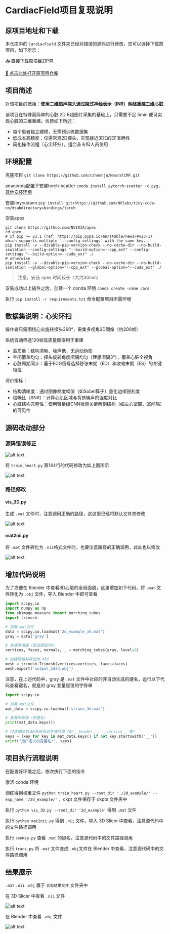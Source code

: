 # CardiacField项目复现说明
## 原项目地址和下载
本仓库中的 ``CardiacField`` 文件夹已经对错误的源码进行修改，您可以选择下载原项目，如下所示：

[📥 直接下载原项目ZIP包](https://github.com/cshennju/CardiacField/archive/refs/heads/main.zip)

[🚀 点击此处打开原项目仓库](https://github.com/cshennju/CardiacField)

## 项目简述
对该项目的概括：**使用二维超声探头通过隐式神经表示（INR）网络重建三维心脏**

该项目在特殊而简单的心脏 2D B超图片采集的基础上，只需要不足 5min 便可实现心脏的三维重建。优势如下所述：

- 每个患者独立建模，无需预训练数据集
- 低成本高精度：仅需常规2D探头，实现接近3DE的EF准确性
- 简化操作流程（心尖环扫），适合非专科人员使用



## 环境配置
克隆项目 ``git clone https://github.com/cshennju/NeuralCMF.git``

anaconda配置下安装torch-scatter ``conda install pytorch-scatter -c pyg``，[其他安装环境](https://github.com/rusty1s/pytorch_scatter#installation)

安装tinycudann ``pip install git+https://github.com/NVlabs/tiny-cuda-nn/#subdirectory=bindings/torch``

安装apex
```
git clone https://github.com/NVIDIA/apex
cd apex
# if pip >= 23.1 (ref: https://pip.pypa.io/en/stable/news/#v23-1) which supports multiple `--config-settings` with the same key... 
pip install -v --disable-pip-version-check --no-cache-dir --no-build-isolation --config-settings "--build-option=--cpp_ext" --config-settings "--build-option=--cuda_ext" ./
# otherwise
pip install -v --disable-pip-version-check --no-cache-dir --no-build-isolation --global-option="--cpp_ext" --global-option="--cuda_ext" ./
```
> 注意，安装 apex 时间较长（大约30min）

安装成功以上插件之后，创建一个 conda 环境 ``conda create -name card``

执行 ``pip install -r requirements.txt`` 命令配置项目所需环境

## 数据集说明：心尖环扫
操作者只需围绕心尖旋转探头360°，采集多视角2D图像（约200帧）

系统自动筛选120帧高质量图像用于重建
-  高质量：结构清晰、噪声低、无运动伪影
-  空间覆盖均匀：探头旋转角度间隔均匀（理想间隔3°），覆盖心脏全视角
-  心脏周期同步：基于ECG信号选择舒张末期（ED）和收缩末期（ES）的关键相位

评价指标：
-  结构清晰度：通过图像梯度幅值（如Sobel算子）量化边缘锐利度
-  信噪比（SNR）：计算心肌区域与背景噪声的强度对比
-  心脏结构完整性：使用轻量级CNN检测关键解剖结构（如左心室腔、室间隔）的可见性


## 源码改动部分
### 源码错误修正

![alt text](image.png)

将 ``train_heart.py`` 第144行的代码修改为如上图所示

![alt text](image-1.png)
### 路径修改
#### vis_3D.py
生成 ``.mat`` 文件时，注意调用正确的路径，这这里已经将默认文件夹修改

![alt text](image-2.png)
#### mat2nii.py
将 ``.mat`` 文件转化为 ``.nii``格式文件时，也要注意路径的正确调用，此处也以修改

![alt text](image-3.png)
## 增加代码说明
为了方便在 Blender 中查看3D心脏的全局面貌，这里增加如下代码，将 ``.mat`` 文件转化为 ``.obj`` 文件，导入 Blender 中即可查看

```py
import scipy.io
import numpy as np
from skimage.measure import marching_cubes
import trimesh

# 加载.mat文件
data = scipy.io.loadmat('2d_example_3d.mat')
gray = data['gray']

# 生成等值面（假设阈值为0）
vertices, faces, normals, _ = marching_cubes(gray, level=0)

# 创建网格并导出为.obj
mesh = trimesh.Trimesh(vertices=vertices, faces=faces)
mesh.export('output_2d3d.obj')
```

注意，在上述代码中，gray 是 ``.mat`` 文件中对应的非自动生成的键名，运行以下代码查看键名，就是对 gray 变量赋值的字符串

```py
import scipy.io

# 加载.mat文件
mat_data = scipy.io.loadmat('straus_3d.mat')

# 查看所有键（变量名）
print(mat_data.keys())

# 过滤掉MATLAB系统自动生成的键（如 __header__, __version__ 等）
keys = [key for key in mat_data.keys() if not key.startswith('__')]
print("用户定义的变量名:", keys)
```

## 项目执行流程说明
在配置好环境之后，依次执行下面的指令

激活 conda 环境

训练得到权重文件 ``python train_heart.py --root_dir './2d_example/' --exp_name '/2d_example/'`` ，ckpt 文件保存于 ckpts 文件夹中

执行 ``python vis_3D.py --root_dir '2d_example'`` 得到 ``.mat`` 文件

执行 ``python mat2nii.py`` 得到 ``.nii`` 文件，导入 3D Slicer 中查看，注意源代码中的文件路径调用

执行 ``seeKey.py`` 查看 ``.mat`` 的键名，注意源代码中的文件路径调用

执行 ``trans.py`` 将 ``.mat`` 文件变成 ``.obj``文件在 Blender 中查看，注意源代码中的文件路径调用

## 结果展示

``.mat`` ``.nii`` ``.obj`` 置于 ``实验结果文件`` 文件夹中

在 3D Slicer 中查看 ``.nii`` 文件

![alt text](image-4.png)

在 Blender 中查看 ``.obj`` 文件

![alt text](image-5.png)


